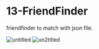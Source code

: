 # 13-FriendFinder

friendfinder to match with json file.

![untitled](https://user-images.githubusercontent.com/12276056/31972709-e47892a6-b8ef-11e7-8654-8119398fa068.png)
![un2titled](https://user-images.githubusercontent.com/12276056/31972710-e48d6348-b8ef-11e7-8a20-5a4fec6d30f9.png)
